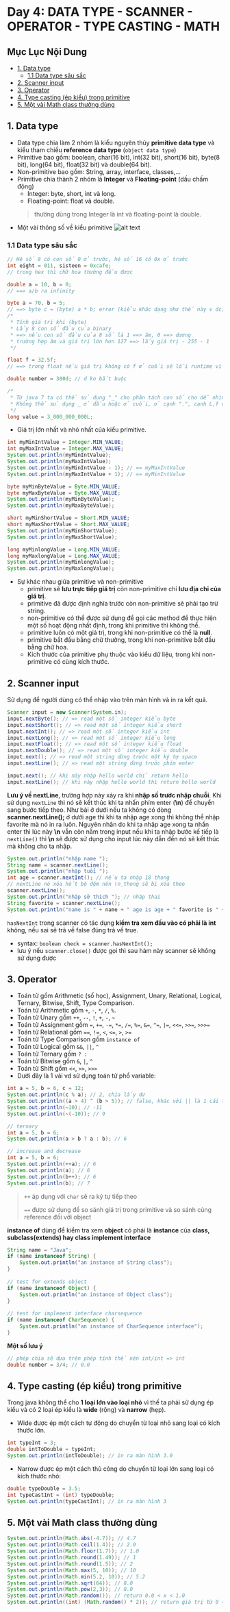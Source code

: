 # Day 4: DATA TYPE - SCANNER - OPERATOR - TYPE CASTING - MATH

## Mục Lục Nội Dung

  - [1. Data type](#1-data-type)
    - [1.1 Data type sâu sắc](#11-data-type-sâu-sắc)
  - [2. Scanner input](#2-scanner-input)
  - [3. Operator](#3-operator)
  - [4. Type casting (ép kiểu) trong primitive](#4-type-casting-ép-kiểu-trong-primitive)
  - [5. Một vài Math class thường dùng](#5-một-vài-math-class-thường-dùng)
     
## 1. Data type

- Data type chia làm 2 nhóm là kiểu nguyên thủy **primitive data type** và kiểu tham chiếu **reference data type** (`object data type`)
- Primitive bao gồm: boolean, char(16 bit), int(32 bit), short(16 bit), byte(8 bit), long(64 bit), float(32 bit) và double(64 bit).
- Non-primitive bao gồm: String, array, interface, classes,...
- Primitive chia thành 2 nhóm là **Integer** và **Floating-point** (dấu chấm động)
  - Integer: byte, short, int và long.
  - Floating-point: float và double.
  > thường dùng trong Integer là int và floating-point là double.
- Một vài thông số về kiểu primitive
![alt text](/assets/day-02-primitive-data-type.jpg)

### 1.1 Data type sâu sắc

```java
// Hệ số 8 có con số 0 ở trước, hệ số 16 có 0x ở trước
int eight = 011, sisteen = 0xcafe;
// trong hex thì chữ hoa thường đều được

double a = 10, b = 0; 
// ==> a/b ra infinity

byte a = 70, b = 5; 
// ==> byte c = (byte) a * b; error (kiểu khác dạng như thế này v dc)
/*
 * Tính giá trị khi (byte)
 * Lấy 8 con số đầu của binary 
 * ==> nếu con số đầu của 8 số là 1 ==> âm, 0 ==> dương
 * trường hợp âm và giá trị lớn hơn 127 ==> lấy giá trị - 255 - 1
 */

float f = 32.5f;
// ==> trong float nếu giá trị không có f ở cuối sẽ lỗi runtime vì đó là kiểu double

double number = 300d; // d ko bắt buộc

/*
 * Từ java 7 ta có thể sử dụng "_" cho phân tách con số cho dễ nhìn
 * Không thể sử dụng _ ở đầu hoặc ở cuối, ở cạnh ".", cạnh L,f và cạnh 0x
 */
long value = 3_000_000_000L;
```

- Giá trị lớn nhất và nhỏ nhất của kiểu primitive.

```java
int myMinIntValue = Integer.MIN_VALUE;
int myMaxIntValue = Integer.MAX_VALUE;
System.out.println(myMinIntValue);
System.out.println(myMaxIntValue);
System.out.println(myMinIntValue - 1); // == myMaxIntValue
System.out.println(myMaxIntValue + 1); // == myMinIntValue

byte myMinByteValue = Byte.MIN_VALUE;
byte myMaxByteValue = Byte.MAX_VALUE;
System.out.println(myMinByteValue);
System.out.println(myMaxByteValue);

short myMinShortValue = Short.MIN_VALUE;
short myMaxShortValue = Short.MAX_VALUE;
System.out.println(myMinShortValue);
System.out.println(myMaxShortValue);

long myMinlongValue = Long.MIN_VALUE;
long myMaxlongValue = Long.MAX_VALUE;
System.out.println(myMinlongValue);
System.out.println(myMaxlongValue);
```

- Sự khác nhau giữa primitive và non-primitive
  - primitive sẽ **lưu trực tiếp giá trị** còn non-primitive chỉ **lưu địa chỉ của giá trị**.
  - primitive đã được định nghĩa trước còn non-primitive sẽ phải tạo trừ string.
  - non-primitive có thể được sử dụng để gọi các method để thực hiện một số hoạt động nhất định, trong khi primitive thì không thể.
  - primitive luôn có một giá trị, trong khi non-primitive có thể là **null**.
  - primitive bắt đầu bằng chữ thường, trong khi non-primitive bắt đầu bằng chữ hoa.
  - Kích thước của primitive phụ thuộc vào kiểu dữ liệu, trong khi non-primitive có cùng kích thước.

## 2. Scanner input

Sử dụng để người dùng có thể nhập vào trên màn hình và in ra kết quả.

```java
Scanner input = new Scanner(System.in);
input.nextByte(); // => read một số integer kiểu byte 
input.nextShort(); // => read một số integer kiểu short
input.nextInt(); // => read một số integer kiểu int 
input.nextLong(); // => read một số integer kiểu long 
input.nextFloat(); // => read một số integer kiểu float
input.nextDouble(); // => read một số integer kiểu double
input.next(); // => read một string dừng trước một ký tự space
input.nextLine(); // => read một string dừng trước phím enter

input.next(); // khi này nhập hello world chỉ return hello
input.nextLine(); // khi này nhập hello world thì return hello world
```

**Lưu ý về nextLine**, trường hợp này xảy ra khi **nhập số trước nhập chuỗi**. Khi sử dụng `nextLine` thì nó sẽ kết thúc khi ta nhấn phím enter (**\n**) để chuyển sang bước tiếp theo. Như bài ở dưới nếu ta không có dòng **scanner.nextLine();** ở dưới age thì khi ta nhập age xong thì không thể nhập favorite mà nó in ra luôn. Nguyên nhân do khi ta nhập age xong ta nhấn enter thì lúc này **\n** vẫn còn nằm trong input nếu khi ta nhập bước kế tiếp là `nextLine()` thì **\n** sẽ được sử dụng cho input lúc này dẫn đến nó sẽ kết thúc mà không cho ta nhập.

```java
System.out.println("nhập name ");
String name = scanner.nextLine();
System.out.println("nhập tuổi ");
int age = scanner.nextInt(); // nếu ta nhập 18 thong
// nextLine nó xóa hết bộ đệm nên \n_thong sẽ bị xóa theo
scanner.nextLine();
System.out.println("nhập sở thích "); // nhập thai
String favorite = scanner.nextLine();
System.out.println("name is " + name + " age is age + " favorite is " + favorite); // thai
```

`hasNextInt` trong scanner có tác dụng **kiểm tra xem đầu vào có phải là int** không, nếu sai sẽ trả về false đúng trả về true.

- syntax: `boolean check = scanner.hasNextInt();`
- lưu ý nếu `scanner.close()` được gọi thì sau hàm này scanner sẽ không sử dụng được

## 3. Operator

- Toán tử gồm Arithmetic (số học), Assignment, Unary, Relational, Logical, Ternary, Bitwise, Shift, Type Comparison.
- Toán tử Arithmetic gồm `+`, `-`, `*`, `/`, `%`.
- Toán tử Unary gồm `++`, `--`, `!`, `+`, `-`, `~`
- Toán tử Assignment gồm `=`, `+=`, `-=`, `*=`, `/=`, `%=`, `&=`, `^=`, `|=`, `<<=`, `>>=`, `>>>=` 
- Toán tử Relational gồm `==`, `!=`, `<`, `<=`, `>`, `>=`
- Toán tử Type Comparison gồm `instance of`
- Toán tử Logical gồm `&&`, `||`, `^`
- Toán tử Ternary gồm `? :`
- Toán tử Bitwise gồm `&`, `|`, `^`
- Toán tử Shift gồm `<<`, `>>`, `>>>`
- Dưới đây là 1 vài vd sử dụng toán tử phổ variable: 

```Java
int a = 5, b = 6, c = 12;
System.out.println(c % a); // 2, chia lấy dư
System.out.println((a > 4) ^ (b > 5)); // false, khác với || là 1 cái true nhưng không phải cả 2
System.out.println(~10); // -11
System.out.println(~(-10)); // 9
```

```java
// ternary
int a = 5, b = 6;
System.out.println(a > b ? a : b); // 6
```

```java
// increase and decrease
int a = 5, b = 6;
System.out.println(++a); // 6
System.out.println(a); // 6
System.out.println(b++); // 6
System.out.println(b); // 7
```

> `++` áp dụng với `char` sẽ ra ký tự tiếp theo
>
> `==` được sử dụng để so sánh giá trị trong primitive và so sánh cùng reference đối với object

**instance of** dùng để kiểm tra xem **object** có phải là **instance** của **class, subclass(extends) hay class implement interface**

```java
String name = "Java";
if (name instanceof String) {
    System.out.println("an instance of String class");
}
 
// test for extends object
if (name instanceof Object) {
    System.out.println("an instance of Object class");
}
 
// test for implement interface charsequence
if (name instanceof CharSequence) {
    System.out.println("an instance of CharSequence interface");
}
```

**Một số lưu ý**

```java
// phép chia sẽ dựa trên phép tính thế nên int/int => int
double number = 3/4; // 0.0
```

## 4. Type casting (ép kiểu) trong primitive

Trong java không thể cho **1 loại lớn vào loại nhỏ** vì thế ta phải sử dụng ép kiểu và có 2 loại ép kiểu là **wide** (rộng) và **narrow** (hẹp).
- Wide được ép một cách tự động do chuyển từ loại nhỏ sang loại có kích thước lớn.

```java
int typeInt = 3;
double intToDouble = typeInt;
System.out.println(intToDouble); // in ra màn hình 3.0
```

- Narrow được ép một cách thủ công do chuyển từ loại lớn sang loại có kích thước nhỏ:
```java
double typeDouble = 3.5;
int typeCastInt = (int) typeDouble;
System.out.println(typeCastInt); // in ra màn hình 3
```

## 5. Một vài Math class thường dùng

```Java
System.out.println(Math.abs(-4.7)); // 4.7
System.out.println(Math.ceil(1.4)); // 2.0
System.out.println(Math.floor(1.7)); // 1.0
System.out.println(Math.round(1.49)); // 1
System.out.println(Math.round(1.5)); // 2
System.out.println(Math.max(5, 10)); // 10
System.out.println(Math.min(5.2, 10)); // 5.2
System.out.println(Math.sqrt(64)); // 8.0
System.out.println(Math.pow(2,3)); // 8.0
System.out.println(Math.random()); // return 0.0 < x < 1.0
System.out.println((int) (Math.random() * 2)); // return giá trị từ 0 <= value < 2 
```
